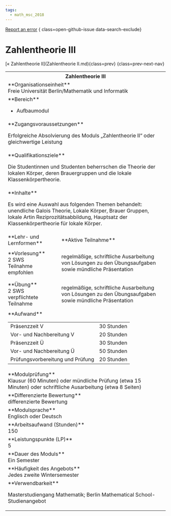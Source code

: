 ```yaml
---
tags:
  - math_msc_2018
---
```

[Report an error](https://github.com/SGSSGene/FUB-SUP/issues/new?title=Error%20in%20%22Zahlentheorie%20III%22&body=There%20seems%20to%20be%20an%20error%20in%20module%20%22Zahlentheorie%20III%22%2E%0A%0A%3CDescribe%20here%20a%20slightly%20more%20detailed%20description%20of%20what%20is%20wrong%3E&labels=bug)
{ class=open-github-issue data-search-exclude}

# Zahlentheorie III

[« Zahlentheorie II](Zahlentheorie II.md){class=prev}
{class=prev-next-nav}

<table markdown id="moduledesc">
<tr markdown class="moduledesc_head"><th colspan="2">Zahlentheorie III </th></tr>
<tr markdown><td colspan="2">**Organisationseinheit**   <br>Freie Universität Berlin/Mathematik und Informatik</td></tr>

<tr markdown><td colspan="2">**Bereich**<br>


- Aufbaumodul

</td></tr>

<tr markdown><td colspan="2">**Zugangsvoraussetzungen** <br>

Erfolgreiche Absolvierung des Moduls „Zahlentheorie II“ oder gleichwertige Leistung


</td></tr>
<tr markdown><td colspan="2">**Qualifikationsziele**    <br>

Die Studentinnen und Studenten beherrschen die Theorie der lokalen Körper,
deren Brauergruppen und die lokale Klassenkörpertheorie.


</td></tr>
<tr markdown><td colspan="2">**Inhalte**                <br>

Es wird eine Auswahl aus folgenden Themen behandelt: unendliche Galois
Theorie, Lokale Körper, Brauer Gruppen, lokale Artin Reziprozitätsabbildung,
Hauptsatz der Klassenkörpertheorie für lokale Körper.


</td></tr>

<tr markdown><td>**Lehr- und Lernformen**</td><td>**Aktive Teilnahme**</td></tr>
<tr markdown><td> **Vorlesung** <br>2 SWS <br> Teilnahme empfohlen</td><td>

regelmäßige, schriftliche Ausarbeitung von Lösungen zu den Übungsaufgaben sowie mündliche Präsentation
</td></tr>
<tr markdown><td> **Übung** <br>2 SWS <br> verpflichtete Teilnahme</td><td>

regelmäßige, schriftliche Ausarbeitung von Lösungen zu den Übungsaufgaben sowie mündliche Präsentation
</td></tr>
<tr markdown><td colspan="2">**Aufwand**                <br>
<table class="aufwand_table">
<tr><td>Präsenzzeit V</td><td>30 Stunden</td></tr>
<tr><td>Vor- und Nachbereitung V</td><td>20 Stunden</td></tr>
<tr><td>Präsenzzeit Ü</td><td>30 Stunden</td></tr>
<tr><td>Vor- und Nachbereitung Ü</td><td>50 Stunden</td></tr>
<tr><td>Prüfungsvorbereitung und Prüfung</td><td>20 Stunden</td></tr>
</table>

</td></tr>
<tr markdown><td colspan="2">**Modulprüfung**             <br>Klausur (60 Minuten) oder mündliche Prüfung (etwa 15 Minuten) oder
schriftliche Ausarbeitung (etwa 8 Seiten)


</td></tr>
<tr markdown><td colspan="2">**Differenzierte Bewertung** <br>differenzierte Bewertung

</td></tr>
<tr markdown><td colspan="2">**Modulsprache**             <br>Englisch oder Deutsch</td></tr>
<tr markdown><td colspan="2">**Arbeitsaufwand (Stunden)** <br>150</td></tr>
<tr markdown><td colspan="2">**Leistungspunkte (LP)**     <br>5</td></tr>
<tr markdown><td colspan="2">**Dauer des Moduls**         <br>Ein Semester</td></tr>
<tr markdown><td colspan="2">**Häufigkeit des Angebots**  <br>Jedes zweite Wintersemester</td></tr>
<tr markdown><td colspan="2">**Verwendbarkeit**           <br>

Masterstudiengang Mathematik; Berlin Mathematical School-Studienangebot


</td></tr>


</table>
